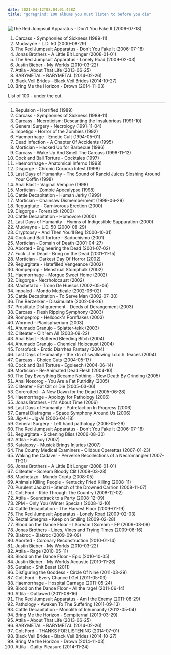 ```yaml
---
date: 2021-04-12T08:04:01.428Z
title: "goregrind: 100 albums you must listen to before you die"
---
```

![The Red Jumpsuit Apparatus - Don&#39;t You Fake It (2006-07-18)](http://coverartarchive.org/release/76360728-22dd-4c57-86d2-481b4a2e88fc/12966416160-500.jpg "The Red Jumpsuit Apparatus - Don't You Fake It (2006-07-18)")
<ol class="albums">
<li data-cover="http://coverartarchive.org/release/19142eb1-c7b9-390b-ac19-14a3fefc8aa4/23477447943-500.jpg" data-tags="death metal, goregrind, grindcore" role="button">Carcass - Symphonies of Sickness (1989-11)</li>
<li data-cover="https://img.discogs.com/E3YSzX0vzEizblkK7Q4_1gvpF3E=/fit-in/600x526/filters:strip_icc():format(jpeg):mode_rgb():quality(90)/discogs-images/R-11118070-1510172521-2641.jpeg.jpg" data-tags="nu metal, alternative metal, metal" role="button">Mudvayne - L.D. 50 (2000-08-29)</li>
<li data-cover="http://coverartarchive.org/release/76360728-22dd-4c57-86d2-481b4a2e88fc/12966416160-500.jpg" data-tags="rock, alternative rock, emo, screamo" role="button">The Red Jumpsuit Apparatus - Don't You Fake It (2006-07-18)</li>
<li data-cover="https://via.placeholder.com/450" data-tags="jonas brothers, pop rock" role="button">Jonas Brothers - A Little Bit Longer (2008-01-01)</li>
<li data-cover="https://img.discogs.com/ECgdKUcUeuBXftXptLCijuH3Ck8=/fit-in/225x225/filters:strip_icc():format(jpeg):mode_rgb():quality(90)/discogs-images/R-2756160-1299611878.jpeg.jpg" data-tags="female fronted metal, female vocalists, hair metal, reggaeton, female vocalist, queercore, goregrind, homocore, brutal death metal, nsbm, a campire and a tent and a flashlight and some matches and a tree and that river and my glasses and a spaceship and a really really big bear but the bear is really really far away, drops wet cement on unsuspecting crippled children, a place for people with that tiny black spot on their brain to go when the darkness leaks out and does what it wills, erotic, brutal deathcore, nazi, crimes against humanity, national socialist black metal, swag, fashioncore, antifa, niggacore, a campfire and a tent and a flashlight and some matches and a tree and that river and my glasses and a spaceship and a really really big bear but the bear is really really far away, music to suck cock to, homoerotic, man in the pickle suit tricked me again, wagnerian arrangements, no pubic hair, music to have anal sex to" role="button">The Red Jumpsuit Apparatus - Lonely Road (2009-02-03)</li>
<li data-cover="http://coverartarchive.org/release/6bfba6d5-71fc-454b-b3a0-63632a1459fa/20855090957-500.jpg" data-tags="totec radio, justin bieber, goregrind, justin bieber my worlds" role="button">Justin Bieber - My Worlds (2010-03-22)</li>
<li data-cover="http://coverartarchive.org/release/b8f07c08-a405-4cc9-a4cc-9f92e625e5e5/4617270275-500.jpg" data-tags="metalcore, deathcore, female fronted metal, female vocalists, reggaeton, female vocalist, queercore, goregrind, homocore, brutal death metal, nsbm, a campire and a tent and a flashlight and some matches and a tree and that river and my glasses and a spaceship and a really really big bear but the bear is really really far away, drops wet cement on unsuspecting crippled children, a place for people with that tiny black spot on their brain to go when the darkness leaks out and does what it wills, erotic, true metal, true norwegian black metal, true black metal, brutal deathcore, nazi, crimes against humanity, national socialist black metal, swag, fashioncore, antifa, niggacore, gay black metal, a campfire and a tent and a flashlight and some matches and a tree and that river and my glasses and a spaceship and a really really big bear but the bear is really really far away, music to suck cock to, homoerotic, man in the pickle suit tricked me again, wagnerian arrangements, no pubic hair, music to have anal sex to, gaygrind, proud to be gay" role="button">Attila - About That Life (2013-06-25)</li>
<li data-cover="http://coverartarchive.org/release/e5c0f2cc-692c-46e2-af7d-4404c95e1550/6434003625-500.jpg" data-tags="metal, j-pop, kawaii metal" role="button">BABYMETAL - BABYMETAL (2014-02-26)</li>
<li data-cover="http://coverartarchive.org/release/479a71e8-54e5-4d6b-a728-c16790088282/9929378348-500.jpg" data-tags="post-hardcore" role="button">Black Veil Brides - Black Veil Brides (2014-10-27)</li>
<li data-cover="http://coverartarchive.org/release/304c9ca2-90a7-46ec-98d3-36ce28714ec2/8655187028-500.jpg" data-tags="true norwegian black metal, female fronted metal, female vocalists, reggaeton, female vocalist, queercore, post-hardcore, goregrind, homocore, brutal death metal, nsbm, a campire and a tent and a flashlight and some matches and a tree and that river and my glasses and a spaceship and a really really big bear but the bear is really really far away, drops wet cement on unsuspecting crippled children, a place for people with that tiny black spot on their brain to go when the darkness leaks out and does what it wills, erotic, true metal, true black metal, brutal deathcore, nazi, crimes against humanity, national socialist black metal, swag, fashioncore, antifa, niggacore, gay black metal, a campfire and a tent and a flashlight and some matches and a tree and that river and my glasses and a spaceship and a really really big bear but the bear is really really far away, music to suck cock to, homoerotic, man in the pickle suit tricked me again, wagnerian arrangements, no pubic hair, music to have anal sex to, gaygrind, proud to be gay" role="button">Bring Me the Horizon - Drown (2014-11-03)</li>
</ol>
List of 100 - under the cut.
<!-- more -->

_________________

<ol class="albums">
<li data-cover="https://img.discogs.com/IRDXfVdxYglRlRj16OeeJnli9Io=/fit-in/600x450/filters:strip_icc():format(jpeg):mode_rgb():quality(90)/discogs-images/R-790305-1396394102-9674.jpeg.jpg" data-tags="grindcore" role="button">
Repulsion - Horrified (1989)
</li>
<li data-cover="http://coverartarchive.org/release/19142eb1-c7b9-390b-ac19-14a3fefc8aa4/23477447943-500.jpg" data-tags="death metal, goregrind, grindcore" role="button">
Carcass - Symphonies of Sickness (1989-11)
</li>
<li data-cover="http://coverartarchive.org/release/33145562-42b2-37cb-816a-ee4b85e68f09/10372497864-500.jpg" data-tags="death metal" role="button">
Carcass - Necroticism: Descanting the Insalubrious (1991-10)
</li>
<li data-cover="http://coverartarchive.org/release/16538f88-5fa1-4d74-9542-a9b0d3dc55b6/6166844276-500.jpg" data-tags="grindcore" role="button">
General Surgery - Necrology (1991-11-04)
</li>
<li data-cover="https://img.discogs.com/zxMUnzRERNzOyPuyRfUDBQ5yABY=/fit-in/458x444/filters:strip_icc():format(jpeg):mode_rgb():quality(90)/discogs-images/R-763306-1156295954.jpeg.jpg" data-tags="death metal" role="button">
Impetigo - Horror of the Zombies (1992)
</li>
<li data-cover="https://img.discogs.com/heOtZgJa6LRYf60ONqnv1im1sA0=/fit-in/600x598/filters:strip_icc():format(jpeg):mode_rgb():quality(90)/discogs-images/R-2142596-1349640068-4746.jpeg.jpg" data-tags="goregrind" role="button">
Haemorrhage - Emetic Cult (1994-05-01)
</li>
<li data-cover="https://img.discogs.com/0jh0sc8afnohnhOl__7ODWdafB0=/fit-in/396x346/filters:strip_icc():format(jpeg):mode_rgb():quality(90)/discogs-images/R-489034-1122150506.jpg.jpg" data-tags="goregrind" role="button">
Dead Infection - A Chapter Of Accidents (1995)
</li>
<li data-cover="http://coverartarchive.org/release/39b2876e-1935-43e4-a44b-0ad5014a7b31/17677892770-500.jpg" data-tags="death metal" role="button">
Mortician - Hacked Up for Barbecue (1996)
</li>
<li data-cover="http://coverartarchive.org/release/0821d028-8ea3-4d04-a814-ea64a8eb342c/10372911420-500.jpg" data-tags="death metal" role="button">
Carcass - Wake Up And Smell The Carcass (1996-11-12)
</li>
<li data-cover="http://coverartarchive.org/release/c6548e83-6eec-46d2-9585-55d361cb5cf6/11164915216-500.jpg" data-tags="porngrind, goregrind" role="button">
Cock and Ball Torture - Cocktales (1997)
</li>
<li data-cover="https://via.placeholder.com/450" data-tags="goregrind, death metal" role="button">
Haemorrhage - Anatomical Inferno (1998)
</li>
<li data-cover="https://via.placeholder.com/450" data-tags="goregrind" role="button">
Disgorge - Chronic Corpora Infest (1998)
</li>
<li data-cover="http://coverartarchive.org/release/bbc0b920-d1ff-406d-82f3-e1867900d38a/17816436803-500.jpg" data-tags="goregrind" role="button">
Last Days of Humanity - The Sound of Rancid Juices Sloshing Around Your Coffin (1998)
</li>
<li data-cover="http://coverartarchive.org/release/f396d1ee-30fd-4228-af95-0e1fb188362a/1974787745-500.jpg" data-tags="goregrind, brutal death metal, us, death-grind, porngrind, en, mendigao thrash, encunetra disponible en living gore solo pon en tu buscador livinggore" role="button">
Anal Blast - Vaginal Vempire (1998)
</li>
<li data-cover="http://coverartarchive.org/release/c0b1f21c-1440-4517-932e-7f51d9350a5a/17677896713-500.jpg" data-tags="death metal" role="button">
Mortician - Zombie Apocalypse (1998)
</li>
<li data-cover="http://coverartarchive.org/release/13f4b4ab-a089-48af-b395-256fcdc52f8c/17673988841-500.jpg" data-tags="goregrind, grindcore" role="button">
Cattle Decapitation - Human Jerky (1999)
</li>
<li data-cover="http://coverartarchive.org/release/0fde75c7-f1f5-4aa5-891a-24994fea99a1/17677899586-500.jpg" data-tags="death metal" role="button">
Mortician - Chainsaw Dismemberment (1999-06-29)
</li>
<li data-cover="http://coverartarchive.org/release/82843435-e68b-41ff-9fd0-1427feca5511/5250318862-500.jpg" data-tags="goregrind, grindcore" role="button">
Regurgitate - Carnivorous Erection (2000)
</li>
<li data-cover="https://img.discogs.com/qkiTvUXoBsiyROFS5GwWG2jasoM=/fit-in/600x600/filters:strip_icc():format(jpeg):mode_rgb():quality(90)/discogs-images/R-489937-1529179632-5519.jpeg.jpg" data-tags="brutal death metal, goregrind" role="button">
Disgorge - Forensick (2000)
</li>
<li data-cover="http://coverartarchive.org/release/d1730f3c-29b0-4d23-8979-19b5e4968cb0/8563624694-500.jpg" data-tags="goregrind" role="button">
Cattle Decapitation - Homovore (2000)
</li>
<li data-cover="https://img.discogs.com/t7YSWUBRcINqLJ8nhzPQCBnIFr0=/fit-in/600x613/filters:strip_icc():format(jpeg):mode_rgb():quality(90)/discogs-images/R-720111-1447338387-3444.jpeg.jpg" data-tags="goregrind" role="button">
Last Days of Humanity - Hymns of Indigestible Suppuration (2000)
</li>
<li data-cover="https://img.discogs.com/E3YSzX0vzEizblkK7Q4_1gvpF3E=/fit-in/600x526/filters:strip_icc():format(jpeg):mode_rgb():quality(90)/discogs-images/R-11118070-1510172521-2641.jpeg.jpg" data-tags="nu metal, alternative metal, metal" role="button">
Mudvayne - L.D. 50 (2000-08-29)
</li>
<li data-cover="https://img.discogs.com/OUvXwQG8QWBxxCtbl-wtvM07xsI=/fit-in/600x600/filters:strip_icc():format(jpeg):mode_rgb():quality(90)/discogs-images/R-483903-1162396506.jpeg.jpg" data-tags="technical death metal, death metal" role="button">
Cryptopsy - And Then You'll Beg (2000-10-31)
</li>
<li data-cover="http://coverartarchive.org/release/61408db7-4816-4d00-a190-ef1e903b2fa7/4870441493-500.jpg" data-tags="porngrind, grindcore, goregrind, pornogrind" role="button">
Cock and Ball Torture - Sadochismo (2001)
</li>
<li data-cover="http://coverartarchive.org/release/c3d32e8d-377f-4e82-98eb-48cd585b2e4e/17677902122-500.jpg" data-tags="death metal, goregrind" role="button">
Mortician - Domain of Death (2001-04-27)
</li>
<li data-cover="http://coverartarchive.org/release/654725b5-ca1c-31d1-83d9-137e0a14ae63/5848025353-500.jpg" data-tags="death metal" role="button">
Aborted - Engineering the Dead (2001-07-02)
</li>
<li data-cover="https://via.placeholder.com/450" data-tags="grindcore" role="button">
Fuck...I'm Dead - Bring on the Dead (2001-11-15)
</li>
<li data-cover="http://coverartarchive.org/release/06b1ec47-589e-48b2-9756-45120e613ff8/17677905366-500.jpg" data-tags="goregrind" role="button">
Mortician - Darkest Day Of Horror (2002)
</li>
<li data-cover="https://img.discogs.com/e8wqGmsxOJUEt3dfaYfgQE4w_mM=/fit-in/598x600/filters:strip_icc():format(jpeg):mode_rgb():quality(90)/discogs-images/R-537234-1262711123.jpeg.jpg" data-tags="grindcore, goregrind, regurgitate gore grind gods" role="button">
Regurgitate - Hatefilled Vengeance (2002)
</li>
<li data-cover="http://coverartarchive.org/release/321f3ba0-6512-4a6f-ac41-19606b9b5129/5583236798-500.jpg" data-tags="dor metal-dorcore" role="button">
Rompeprop - Menstrual Stomphulk (2002)
</li>
<li data-cover="https://img.discogs.com/NeYOIDQrrqwh8ylqnuUcZWD0AYs=/fit-in/600x600/filters:strip_icc():format(jpeg):mode_rgb():quality(90)/discogs-images/R-521989-1485369047-4718.jpeg.jpg" data-tags="goregrind" role="button">
Haemorrhage - Morgue Sweet Home (2002)
</li>
<li data-cover="https://img.discogs.com/LdGSVV4-bcUq2x7HFmeROzzLd8s=/fit-in/600x594/filters:strip_icc():format(jpeg):mode_rgb():quality(90)/discogs-images/R-1548419-1393965341-4023.jpeg.jpg" data-tags="brutal death metal" role="button">
Disgorge - Necrholocaust (2002)
</li>
<li data-cover="https://img.discogs.com/61JrwUWXq8h8cRvWb8v6J7Ka3Pk=/fit-in/600x601/filters:strip_icc():format(jpeg):mode_rgb():quality(90)/discogs-images/R-682060-1470185630-1714.jpeg.jpg" data-tags="goregrind" role="button">
Machetazo - Trono De Huesos (2002-05-06)
</li>
<li data-cover="http://coverartarchive.org/release/73aa5f3c-2ed1-41c6-8ca4-811dbcdcd608/14059889236-500.jpg" data-tags="death metal" role="button">
Impaled - Mondo Medicale (2002-06-02)
</li>
<li data-cover="http://coverartarchive.org/release/47853d35-5c07-4165-99f7-1cfa8017df38/17673846292-500.jpg" data-tags="death metal" role="button">
Cattle Decapitation - To Serve Man (2002-07-30)
</li>
<li data-cover="https://img.discogs.com/yoReaCutFacqZjwWVBa3UFbT2Tc=/fit-in/600x594/filters:strip_icc():format(jpeg):mode_rgb():quality(90)/discogs-images/R-266328-1298532291.jpeg.jpg" data-tags="grindcore, death metal, industrial death metal" role="button">
The Berzerker - Dissimulate (2002-08-26)
</li>
<li data-cover="http://coverartarchive.org/release/935b3322-98dd-4d1d-b678-11ed49161e57/1087495055-500.jpg" data-tags="death metal, brutal death metal" role="button">
Prostitute Disfigurement - Deeds of Derangement (2003)
</li>
<li data-cover="http://coverartarchive.org/release/0d1b8468-8032-4475-9f59-e98857f7999d/1565625872-500.jpg" data-tags="grindcore, death metal, bootleg, goregrind, live album, gore grind, flesh ripping symphony" role="button">
Carcass - Flesh Ripping Symphony (2003)
</li>
<li data-cover="http://coverartarchive.org/release/617a0418-1689-4c90-b133-2d6246ec103e/5579261825-500.jpg" data-tags="goregrind" role="button">
Rompeprop - Hellcock's Pornflakes (2003)
</li>
<li data-cover="https://img.discogs.com/09qMpDXxWHagyrMD2ZtMx_2ChFY=/fit-in/600x600/filters:strip_icc():format(jpeg):mode_rgb():quality(90)/discogs-images/R-710976-1394733655-8184.jpeg.jpg" data-tags="grindcore, goregrind, brutal death metal, technical brutal death metal" role="button">
Wormed - Planisphærium (2003)
</li>
<li data-cover="http://coverartarchive.org/release/f2442aa6-eb0d-4003-97c9-51ad34bb6b28/21023905301-500.jpg" data-tags="goregrind, cybergrind" role="button">
Ahumado Granujo - Splatter-tekk (2003)
</li>
<li data-cover="https://via.placeholder.com/450" data-tags="goregrind" role="button">
Cliteater - Clit 'em All (2003-09-22)
</li>
<li data-cover="http://coverartarchive.org/release/f930b48f-7469-4ad1-b26d-f3152acd50c2/1558250056-500.jpg" data-tags="grindcore, usa, goregrind, death-grind, mendigao thrash, buscalo en mi blogger solo pon en tu buscador living gore" role="button">
Anal Blast - Battered Bleeding Bitch (2004)
</li>
<li data-cover="http://coverartarchive.org/release/4874ecf9-4846-4c26-ae65-ad3bb3d8f387/1558135112-500.jpg" data-tags="goregrind" role="button">
Ahumado Granujo - Chemical Holocaust (2004)
</li>
<li data-cover="http://coverartarchive.org/release/a1490068-1c82-49f1-b64f-d3f785e37ec6/11453395761-500.jpg" data-tags="goregrind" role="button">
Torsofuck - Erotic Diarrhea Fantasy (2004)
</li>
<li data-cover="https://img.discogs.com/rQaUeluL_-hwCTntNwhHji2NWTE=/fit-in/600x594/filters:strip_icc():format(jpeg):mode_rgb():quality(90)/discogs-images/R-721124-1446038248-9142.jpeg.jpg" data-tags="goregrind" role="button">
Last Days of Humanity - the xtc of swallowing l.d.o.h. feaces (2004)
</li>
<li data-cover="http://coverartarchive.org/release/a54710e4-d167-3b12-8b68-36daf0218995/10372971637-500.jpg" data-tags="death metal" role="button">
Carcass - Choice Cuts (2004-05-17)
</li>
<li data-cover="http://coverartarchive.org/release/8a861f05-9f63-455c-8815-650d60f5a511/4870409248-500.jpg" data-tags="grindcore, goregrind" role="button">
Cock and Ball Torture - Egoleech (2004-06-14)
</li>
<li data-cover="http://coverartarchive.org/release/6cd6d964-4bfe-4819-988d-8c23aaba87f0/17677911267-500.jpg" data-tags="metal, grindcore, death metal, goregrind, old school death metal" role="button">
Mortician - Re-Animated Dead Flesh (2004-10)
</li>
<li data-cover="http://coverartarchive.org/release/a732bac9-c663-457d-b6a3-5e34918371fc/2061961027-500.jpg" data-tags="grindcore, goregrind" role="button">
The Day Everything Became Nothing - Slow Death By Grinding (2005)
</li>
<li data-cover="https://via.placeholder.com/450" data-tags="goregrind, grind, porno-goregrind, fuckin scum grindcore" role="button">
Anal Nosorog - You Are a Fat Putridity (2005)
</li>
<li data-cover="http://coverartarchive.org/release/b3f79fd5-4c74-4cbc-9769-68e7e2b4fa59/1317755997-500.jpg" data-tags="goregrind" role="button">
Cliteater - Eat Clit or Die (2005-03-06)
</li>
<li data-cover="http://coverartarchive.org/release/25ed4b28-39a3-4fb5-9433-cff687738031/2060535543-500.jpg" data-tags="brutal death metal" role="button">
Gorerotted - A New Dawn for the Dead (2005-06-28)
</li>
<li data-cover="https://img.discogs.com/xWNA18iU3S1dYCBe7nDIVWhyXrU=/fit-in/600x613/filters:strip_icc():format(jpeg):mode_rgb():quality(90)/discogs-images/R-1730002-1312446638.jpeg.jpg" data-tags="goregrind" role="button">
Haemorrhage - Apology for Pathology (2006)
</li>
<li data-cover="http://coverartarchive.org/release/81e25f16-7f48-44c0-bec2-72516c9d0a73/14890984038-500.jpg" data-tags="jonas brothers" role="button">
Jonas Brothers - It's About Time (2006)
</li>
<li data-cover="https://via.placeholder.com/450" data-tags="easy-listening, grindcore, goregrind" role="button">
Last Days of Humanity - Putrefaction In Progress (2006)
</li>
<li data-cover="https://img.discogs.com/_alRSesFRySVonmzsw5C02BR0-I=/fit-in/600x618/filters:strip_icc():format(jpeg):mode_rgb():quality(90)/discogs-images/R-3887484-1461774487-7443.jpeg.jpg" data-tags="grindcore, goregrind" role="button">
Carnal Diafragma - Space Symphony Around Us (2006)
</li>
<li data-cover="http://coverartarchive.org/release/bbe953d9-11f8-42ef-be12-16166827f882/5583156945-500.jpg" data-tags="grindcore" role="button">
Jig-Ai - Jig-Ai (2006-04-18)
</li>
<li data-cover="http://coverartarchive.org/release/d7621e57-d0f6-4ea7-acac-34f9d2b820c9/6158631365-500.jpg" data-tags="goregrind" role="button">
General Surgery - Left hand pathology (2006-05-29)
</li>
<li data-cover="http://coverartarchive.org/release/76360728-22dd-4c57-86d2-481b4a2e88fc/12966416160-500.jpg" data-tags="rock, alternative rock, emo, screamo" role="button">
The Red Jumpsuit Apparatus - Don't You Fake It (2006-07-18)
</li>
<li data-cover="https://img.discogs.com/42xGfeuwtT-zPtDZR3jZ-fTMp_E=/fit-in/600x602/filters:strip_icc():format(jpeg):mode_rgb():quality(90)/discogs-images/R-866161-1348426197-2418.jpeg.jpg" data-tags="grindcore, goregrind" role="button">
Regurgitate - Sickening Bliss (2006-08-30)
</li>
<li data-cover="http://coverartarchive.org/release/81e0bd2c-c61b-4c9a-8f8a-21916911e1e6/8852178381-500.jpg" data-tags="deathcore" role="button">
Attila - Fallacy (2007)
</li>
<li data-cover="http://coverartarchive.org/release/f4558ae5-b75a-4911-b310-f88a9adfce15/2546703239-500.jpg" data-tags="goregrind, slamming brutal death metal, slam death metal" role="button">
Katalepsy - Musick Brings Injuries (2007)
</li>
<li data-cover="https://via.placeholder.com/450" data-tags="goregrind" role="button">
The County Medical Examiners - Olidous Operettas (2007-01-23)
</li>
<li data-cover="http://coverartarchive.org/release/4328c3bb-d280-4fc0-a2c1-e59d1192cb8c/22143594749-500.jpg" data-tags="deathcore" role="button">
Waking the Cadaver - Perverse Recollections of a Necromangler (2007-11-21)
</li>
<li data-cover="https://via.placeholder.com/450" data-tags="jonas brothers, pop rock" role="button">
Jonas Brothers - A Little Bit Longer (2008-01-01)
</li>
<li data-cover="http://coverartarchive.org/release/d3d66d97-8c97-4ed3-90d0-14c0b77e15ec/11059484188-500.jpg" data-tags="goregrind, death'n'roll" role="button">
Cliteater - Scream Bloody Clit (2008-03-28)
</li>
<li data-cover="https://img.discogs.com/DXBUCUJcFIRBLT4DkioAEtzszPs=/fit-in/227x227/filters:strip_icc():format(jpeg):mode_rgb():quality(90)/discogs-images/R-1653958-1234781493.jpeg.jpg" data-tags="goregrind" role="button">
Machetazo - Mundo Cripta (2008-05)
</li>
<li data-cover="http://coverartarchive.org/release/45d0178c-e0e9-4059-962d-33fc5d717b9a/1309893597-500.jpg" data-tags="american, goregrind, brutal death metal" role="button">
Animals Killing People - Kentucky Fried Killing (2008-11)
</li>
<li data-cover="https://img.discogs.com/5Pp8KQmS2JyOpN9UZ9iTTTcYPBU=/fit-in/600x596/filters:strip_icc():format(jpeg):mode_rgb():quality(90)/discogs-images/R-3572330-1335773238.jpeg.jpg" data-tags="grindcore, russian, goregrind" role="button">
Purulent Jacuzzi - Stench of the Drowned Carrion (2008-11-07)
</li>
<li data-cover="http://coverartarchive.org/release/3a73eb5e-e8ae-48af-93f9-d32a23eeb7e6/6532578724-500.jpg" data-tags="daddy, diarrhea, aural vomit, like having a very large carrot shoved up your ass, fuck me daddy" role="button">
Colt Ford - Ride Through The Country (2008-12-02)
</li>
<li data-cover="https://img.discogs.com/sgW-XBkpzA_WTkJs1bknF_mp3Lo=/fit-in/600x604/filters:strip_icc():format(jpeg):mode_rgb():quality(90)/discogs-images/R-3638538-1488792123-3648.jpeg.jpg" data-tags="deathcore" role="button">
Attila - Soundtrack to a Party (2008-12-09)
</li>
<li data-cover="http://coverartarchive.org/release/09b4de16-bdcb-4d01-8fb1-f79092d820c5/8323966436-500.jpg" data-tags="k-pop" role="button">
2PM - Only You (Winter Special) (2008-12-10)
</li>
<li data-cover="http://coverartarchive.org/release/6f1084d9-0451-4e0a-980c-1760598c761b/17673861246-500.jpg" data-tags="death metal" role="button">
Cattle Decapitation - The Harvest Floor (2009-01-19)
</li>
<li data-cover="https://img.discogs.com/ECgdKUcUeuBXftXptLCijuH3Ck8=/fit-in/225x225/filters:strip_icc():format(jpeg):mode_rgb():quality(90)/discogs-images/R-2756160-1299611878.jpeg.jpg" data-tags="female fronted metal, female vocalists, hair metal, reggaeton, female vocalist, queercore, goregrind, homocore, brutal death metal, nsbm, a campire and a tent and a flashlight and some matches and a tree and that river and my glasses and a spaceship and a really really big bear but the bear is really really far away, drops wet cement on unsuspecting crippled children, a place for people with that tiny black spot on their brain to go when the darkness leaks out and does what it wills, erotic, brutal deathcore, nazi, crimes against humanity, national socialist black metal, swag, fashioncore, antifa, niggacore, a campfire and a tent and a flashlight and some matches and a tree and that river and my glasses and a spaceship and a really really big bear but the bear is really really far away, music to suck cock to, homoerotic, man in the pickle suit tricked me again, wagnerian arrangements, no pubic hair, music to have anal sex to" role="button">
The Red Jumpsuit Apparatus - Lonely Road (2009-02-03)
</li>
<li data-cover="http://coverartarchive.org/release/a7664936-e0aa-46bd-96be-43be809491d6/5591846808-500.jpg" data-tags="goregrind" role="button">
Rectal Smegma - Keep on Smiling (2009-02-28)
</li>
<li data-cover="http://coverartarchive.org/release/b2c76592-be44-4260-8960-d3707d910e84/10034611196-500.jpg" data-tags="queer, queercore, beer, kid rock, scat, racism, hick-hop, farts, creed, racist, my nigga, hillary clinton, fart, donald trump, country rap, sjw, genderqueer, maga, farting, youngstar, kkk country, racist country, colt ford, little star, scat goregrind, bro country, pissgore, agender, queer metal, scatgrind, jj lawhorn, non-binary, dustin lynch, bro-country, make america great again, similar to johnny rebel, pwr bttm" role="button">
Blood on the Dance Floor - I Scream I Scream - EP (2009-03-09)
</li>
<li data-cover="https://img.discogs.com/Yi_XOAkQGi-qWdO0HPWH-690QQc=/fit-in/600x546/filters:strip_icc():format(jpeg):mode_rgb():quality(90)/discogs-images/R-10748710-1503598896-8622.jpeg.jpg" data-tags="pop" role="button">
Jonas Brothers - Lines, Vines and Trying Times (2009-06-16)
</li>
<li data-cover="https://img.discogs.com/qQ1UQdAV28xCiHPkB5Y1igZ3c5Q=/fit-in/400x400/filters:strip_icc():format(jpeg):mode_rgb():quality(90)/discogs-images/R-2065445-1261940125.jpeg.jpg" data-tags="hip-hop, rap, rock hop, rock" role="button">
Blakroc - Blakroc (2009-09-09)
</li>
<li data-cover="https://img.discogs.com/r_r0kfFWNaIT342UlFgS29MnDC8=/fit-in/446x393/filters:strip_icc():format(jpeg):mode_rgb():quality(90)/discogs-images/R-4492076-1375896482-3518.jpeg.jpg" data-tags="death metal" role="button">
Aborted - Coronary Reconstruction (2010-01-14)
</li>
<li data-cover="http://coverartarchive.org/release/6bfba6d5-71fc-454b-b3a0-63632a1459fa/20855090957-500.jpg" data-tags="totec radio, justin bieber, goregrind, justin bieber my worlds" role="button">
Justin Bieber - My Worlds (2010-03-22)
</li>
<li data-cover="http://coverartarchive.org/release/e3ace496-94e1-4f0e-995c-4adbc081aa61/8461532098-500.jpg" data-tags="deathcore" role="button">
Attila - Rage (2010-05-11)
</li>
<li data-cover="http://coverartarchive.org/release/afa2dc03-f369-4b5e-9f64-eb70d0d7a415/9668187513-500.jpg" data-tags="queer, queercore, beer, kid rock, scat, racism, hick-hop, farts, creed, racist, my nigga, pedophile, hillary clinton, rapist, fart, donald trump, country rap, sjw, genderqueer, maga, farting, youngstar, kkk country, racist country, colt ford, little star, scat goregrind, bro country, pissgore, agender, queer metal, scatgrind, jj lawhorn, non-binary, dustin lynch, bro-country, make america great again, similar to johnny rebel, pwr bttm, graphic design is my passion" role="button">
Blood on the Dance Floor - Epic (2010-10-05)
</li>
<li data-cover="http://coverartarchive.org/release/d9206472-5d0c-4617-a1d3-75466a346934/15444150049-500.jpg" data-tags="totec radio, justin bieber" role="button">
Justin Bieber - My Worlds Acoustic (2010-11-26)
</li>
<li data-cover="http://coverartarchive.org/release/709c2bd1-4fad-4f0b-9d0d-5b7955e23b58/5591906121-500.jpg" data-tags="goregrind" role="button">
Gutalax - Shit Beast (2011)
</li>
<li data-cover="https://img.discogs.com/pR6ZKFU0gewQyVIR-bKQyTK3D_k=/fit-in/600x600/filters:strip_icc():format(jpeg):mode_rgb():quality(90)/discogs-images/R-5618324-1398116598-6793.jpeg.jpg" data-tags="brutal deathcore" role="button">
Disfiguring the Goddess - Circle Of Nine (2011-03-29)
</li>
<li data-cover="http://coverartarchive.org/release/ff0c6161-be5d-4d46-a220-cb6db778ea4a/964629543-500.jpg" data-tags="daddy, diarrhea, aural vomit, like having a very large carrot shoved up your ass, fuck me daddy" role="button">
Colt Ford - Every Chance I Get (2011-05-03)
</li>
<li data-cover="https://img.discogs.com/XdDsaAxauHTjeE3zKhSTaK_tq0Q=/fit-in/600x526/filters:strip_icc():format(jpeg):mode_rgb():quality(90)/discogs-images/R-4584778-1369122887-1763.jpeg.jpg" data-tags="goregrind" role="button">
Haemorrhage - Hospital Carnage (2011-05-24)
</li>
<li data-cover="http://coverartarchive.org/release/beba76a6-1fca-4095-ab47-9ae3e39d8814/9668337701-500.jpg" data-tags="queer, queercore, beer, kid rock, scat, racism, hick-hop, farts, creed, racist, my nigga, pedophile, hillary clinton, rapist, fart, donald trump, country rap, sjw, genderqueer, maga, farting, youngstar, kkk country, racist country, colt ford, little star, scat goregrind, bro country, pissgore, agender, queer metal, scatgrind, jj lawhorn, non-binary, dustin lynch, bro-country, make america great again, similar to johnny rebel, pwr bttm" role="button">
Blood on the Dance Floor - All the rage! (2011-06-14)
</li>
<li data-cover="http://coverartarchive.org/release/079c00e9-a7bc-4f67-93d7-c1dc5f5b9a23/4617202756-500.jpg" data-tags="deathcore" role="button">
Attila - Outlawed (2011-08-16)
</li>
<li data-cover="http://coverartarchive.org/release/af917e2b-9274-40fe-a9bf-8b7f02a413ad/19632602508-500.jpg" data-tags="female fronted metal, female vocalists, hair metal, reggaeton, female vocalist, queercore, goregrind, homocore, brutal death metal, nsbm, a campire and a tent and a flashlight and some matches and a tree and that river and my glasses and a spaceship and a really really big bear but the bear is really really far away, drops wet cement on unsuspecting crippled children, a place for people with that tiny black spot on their brain to go when the darkness leaks out and does what it wills, erotic, brutal deathcore, nazi, crimes against humanity, national socialist black metal, swag, fashioncore, antifa, niggacore, a campfire and a tent and a flashlight and some matches and a tree and that river and my glasses and a spaceship and a really really big bear but the bear is really really far away, music to suck cock to, homoerotic, man in the pickle suit tricked me again, wagnerian arrangements, no pubic hair, music to have anal sex to" role="button">
The Red Jumpsuit Apparatus - Am I the Enemy (2011-08-29)
</li>
<li data-cover="http://coverartarchive.org/release/91b2f1fa-0705-4cef-ab51-b7402104fe8e/21520678766-500.jpg" data-tags="brutal death metal" role="button">
Pathology - Awaken To The Suffering (2011-09-13)
</li>
<li data-cover="http://coverartarchive.org/release/2967065a-a2b0-4a16-9fa9-f3169dcd0529/19368085347-500.jpg" data-tags="death metal, deathgrind" role="button">
Cattle Decapitation - Monolith of Inhumanity (2012-05-04)
</li>
<li data-cover="http://coverartarchive.org/release/86f705ee-242f-4e89-896c-f95bb3044189/11987843449-500.jpg" data-tags="post-hardcore, metalcore" role="button">
Bring Me the Horizon - Sempiternal (2013-03-29)
</li>
<li data-cover="http://coverartarchive.org/release/b8f07c08-a405-4cc9-a4cc-9f92e625e5e5/4617270275-500.jpg" data-tags="metalcore, deathcore, female fronted metal, female vocalists, reggaeton, female vocalist, queercore, goregrind, homocore, brutal death metal, nsbm, a campire and a tent and a flashlight and some matches and a tree and that river and my glasses and a spaceship and a really really big bear but the bear is really really far away, drops wet cement on unsuspecting crippled children, a place for people with that tiny black spot on their brain to go when the darkness leaks out and does what it wills, erotic, true metal, true norwegian black metal, true black metal, brutal deathcore, nazi, crimes against humanity, national socialist black metal, swag, fashioncore, antifa, niggacore, gay black metal, a campfire and a tent and a flashlight and some matches and a tree and that river and my glasses and a spaceship and a really really big bear but the bear is really really far away, music to suck cock to, homoerotic, man in the pickle suit tricked me again, wagnerian arrangements, no pubic hair, music to have anal sex to, gaygrind, proud to be gay" role="button">
Attila - About That Life (2013-06-25)
</li>
<li data-cover="http://coverartarchive.org/release/e5c0f2cc-692c-46e2-af7d-4404c95e1550/6434003625-500.jpg" data-tags="metal, j-pop, kawaii metal" role="button">
BABYMETAL - BABYMETAL (2014-02-26)
</li>
<li data-cover="http://coverartarchive.org/release/91c29334-8dc4-443e-be91-50cd5d7ff4eb/27743690997-500.jpg" data-tags="daddy, fuck me daddy" role="button">
Colt Ford - THANKS FOR LISTENING (2014-07-01)
</li>
<li data-cover="http://coverartarchive.org/release/479a71e8-54e5-4d6b-a728-c16790088282/9929378348-500.jpg" data-tags="post-hardcore" role="button">
Black Veil Brides - Black Veil Brides (2014-10-27)
</li>
<li data-cover="http://coverartarchive.org/release/304c9ca2-90a7-46ec-98d3-36ce28714ec2/8655187028-500.jpg" data-tags="true norwegian black metal, female fronted metal, female vocalists, reggaeton, female vocalist, queercore, post-hardcore, goregrind, homocore, brutal death metal, nsbm, a campire and a tent and a flashlight and some matches and a tree and that river and my glasses and a spaceship and a really really big bear but the bear is really really far away, drops wet cement on unsuspecting crippled children, a place for people with that tiny black spot on their brain to go when the darkness leaks out and does what it wills, erotic, true metal, true black metal, brutal deathcore, nazi, crimes against humanity, national socialist black metal, swag, fashioncore, antifa, niggacore, gay black metal, a campfire and a tent and a flashlight and some matches and a tree and that river and my glasses and a spaceship and a really really big bear but the bear is really really far away, music to suck cock to, homoerotic, man in the pickle suit tricked me again, wagnerian arrangements, no pubic hair, music to have anal sex to, gaygrind, proud to be gay" role="button">
Bring Me the Horizon - Drown (2014-11-03)
</li>
<li data-cover="http://coverartarchive.org/release/896c0f0f-4c7f-4359-96a6-d5c1e00627a2/8852141954-500.jpg" data-tags="female fronted metal, female vocalists, reggaeton, female vocalist, queercore, goregrind, homocore, deathcore, brutal death metal, nsbm, a campire and a tent and a flashlight and some matches and a tree and that river and my glasses and a spaceship and a really really big bear but the bear is really really far away, drops wet cement on unsuspecting crippled children, a place for people with that tiny black spot on their brain to go when the darkness leaks out and does what it wills, erotic, true metal, true norwegian black metal, true black metal, brutal deathcore, nazi, crimes against humanity, national socialist black metal, swag, fashioncore, antifa, niggacore, gay black metal, a campfire and a tent and a flashlight and some matches and a tree and that river and my glasses and a spaceship and a really really big bear but the bear is really really far away, music to suck cock to, homoerotic, man in the pickle suit tricked me again, wagnerian arrangements, no pubic hair, music to have anal sex to, gaygrind, proud to be gay, metalcore, hair metal" role="button">
Attila - Guilty Pleasure (2014-11-24)
</li>
</ol>